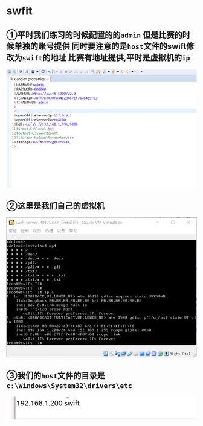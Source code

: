 # swfit

## ①平时我们练习的时候配置的的`admin` 但是比赛的时候单独的账号提供 同时要注意的是`host`文件的swift修改为`swift`的地址 比赛有地址提供,平时是虚拟机的`ip`

![](../.gitbook/assets/swfit.png)

## ②这里是我们自己的虚拟机

![](../.gitbook/assets/swfit2.png)

## ③我们的`host`文件的目录是`c:\Windows\System32\drivers\etc`

![](../.gitbook/assets/host.png)

